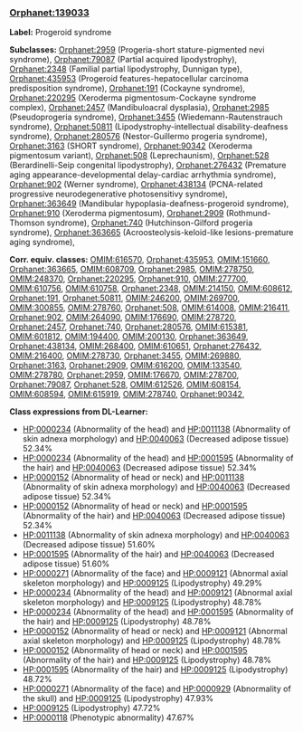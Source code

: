 
### [Orphanet:139033](http://www.orpha.net/ORDO/Orphanet_139033)
**Label:** Progeroid syndrome

**Subclasses:** [Orphanet:2959](http://www.orpha.net/ORDO/Orphanet_2959) (Progeria-short stature-pigmented nevi syndrome), [Orphanet:79087](http://www.orpha.net/ORDO/Orphanet_79087) (Partial acquired lipodystrophy), [Orphanet:2348](http://www.orpha.net/ORDO/Orphanet_2348) (Familial partial lipodystrophy, Dunnigan type), [Orphanet:435953](http://www.orpha.net/ORDO/Orphanet_435953) (Progeroid features-hepatocellular carcinoma predisposition syndrome), [Orphanet:191](http://www.orpha.net/ORDO/Orphanet_191) (Cockayne syndrome), [Orphanet:220295](http://www.orpha.net/ORDO/Orphanet_220295) (Xeroderma pigmentosum-Cockayne syndrome complex), [Orphanet:2457](http://www.orpha.net/ORDO/Orphanet_2457) (Mandibuloacral dysplasia), [Orphanet:2985](http://www.orpha.net/ORDO/Orphanet_2985) (Pseudoprogeria syndrome), [Orphanet:3455](http://www.orpha.net/ORDO/Orphanet_3455) (Wiedemann-Rautenstrauch syndrome), [Orphanet:50811](http://www.orpha.net/ORDO/Orphanet_50811) (Lipodystrophy-intellectual disability-deafness syndrome), [Orphanet:280576](http://www.orpha.net/ORDO/Orphanet_280576) (Nestor-Guillermo progeria syndrome), [Orphanet:3163](http://www.orpha.net/ORDO/Orphanet_3163) (SHORT syndrome), [Orphanet:90342](http://www.orpha.net/ORDO/Orphanet_90342) (Xeroderma pigmentosum variant), [Orphanet:508](http://www.orpha.net/ORDO/Orphanet_508) (Leprechaunism), [Orphanet:528](http://www.orpha.net/ORDO/Orphanet_528) (Berardinelli-Seip congenital lipodystrophy), [Orphanet:276432](http://www.orpha.net/ORDO/Orphanet_276432) (Premature aging appearance-developmental delay-cardiac arrhythmia syndrome), [Orphanet:902](http://www.orpha.net/ORDO/Orphanet_902) (Werner syndrome), [Orphanet:438134](http://www.orpha.net/ORDO/Orphanet_438134) (PCNA-related progressive neurodegenerative photosensitivy syndrome), [Orphanet:363649](http://www.orpha.net/ORDO/Orphanet_363649) (Mandibular hypoplasia-deafness-progeroid syndrome), [Orphanet:910](http://www.orpha.net/ORDO/Orphanet_910) (Xeroderma pigmentosum), [Orphanet:2909](http://www.orpha.net/ORDO/Orphanet_2909) (Rothmund-Thomson syndrome), [Orphanet:740](http://www.orpha.net/ORDO/Orphanet_740) (Hutchinson-Gilford progeria syndrome), [Orphanet:363665](http://www.orpha.net/ORDO/Orphanet_363665) (Acroosteolysis-keloid-like lesions-premature aging syndrome), 

**Corr. equiv. classes:** [OMIM:616570](http://purl.obolibrary.org/obo/OMIM_616570), [Orphanet:435953](http://www.orpha.net/ORDO/Orphanet_435953), [OMIM:151660](http://purl.obolibrary.org/obo/OMIM_151660), [Orphanet:363665](http://www.orpha.net/ORDO/Orphanet_363665), [OMIM:608709](http://purl.obolibrary.org/obo/OMIM_608709), [Orphanet:2985](http://www.orpha.net/ORDO/Orphanet_2985), [OMIM:278750](http://purl.obolibrary.org/obo/OMIM_278750), [OMIM:248370](http://purl.obolibrary.org/obo/OMIM_248370), [Orphanet:220295](http://www.orpha.net/ORDO/Orphanet_220295), [Orphanet:910](http://www.orpha.net/ORDO/Orphanet_910), [OMIM:277700](http://purl.obolibrary.org/obo/OMIM_277700), [OMIM:610756](http://purl.obolibrary.org/obo/OMIM_610756), [OMIM:610758](http://purl.obolibrary.org/obo/OMIM_610758), [Orphanet:2348](http://www.orpha.net/ORDO/Orphanet_2348), [OMIM:214150](http://purl.obolibrary.org/obo/OMIM_214150), [OMIM:608612](http://purl.obolibrary.org/obo/OMIM_608612), [Orphanet:191](http://www.orpha.net/ORDO/Orphanet_191), [Orphanet:50811](http://www.orpha.net/ORDO/Orphanet_50811), [OMIM:246200](http://purl.obolibrary.org/obo/OMIM_246200), [OMIM:269700](http://purl.obolibrary.org/obo/OMIM_269700), [OMIM:300855](http://purl.obolibrary.org/obo/OMIM_300855), [OMIM:278760](http://purl.obolibrary.org/obo/OMIM_278760), [Orphanet:508](http://www.orpha.net/ORDO/Orphanet_508), [OMIM:614008](http://purl.obolibrary.org/obo/OMIM_614008), [OMIM:216411](http://purl.obolibrary.org/obo/OMIM_216411), [Orphanet:902](http://www.orpha.net/ORDO/Orphanet_902), [OMIM:264090](http://purl.obolibrary.org/obo/OMIM_264090), [OMIM:176690](http://purl.obolibrary.org/obo/OMIM_176690), [OMIM:278720](http://purl.obolibrary.org/obo/OMIM_278720), [Orphanet:2457](http://www.orpha.net/ORDO/Orphanet_2457), [Orphanet:740](http://www.orpha.net/ORDO/Orphanet_740), [Orphanet:280576](http://www.orpha.net/ORDO/Orphanet_280576), [OMIM:615381](http://purl.obolibrary.org/obo/OMIM_615381), [OMIM:601812](http://purl.obolibrary.org/obo/OMIM_601812), [OMIM:194400](http://purl.obolibrary.org/obo/OMIM_194400), [OMIM:200130](http://purl.obolibrary.org/obo/OMIM_200130), [Orphanet:363649](http://www.orpha.net/ORDO/Orphanet_363649), [Orphanet:438134](http://www.orpha.net/ORDO/Orphanet_438134), [OMIM:268400](http://purl.obolibrary.org/obo/OMIM_268400), [OMIM:610651](http://purl.obolibrary.org/obo/OMIM_610651), [Orphanet:276432](http://www.orpha.net/ORDO/Orphanet_276432), [OMIM:216400](http://purl.obolibrary.org/obo/OMIM_216400), [OMIM:278730](http://purl.obolibrary.org/obo/OMIM_278730), [Orphanet:3455](http://www.orpha.net/ORDO/Orphanet_3455), [OMIM:269880](http://purl.obolibrary.org/obo/OMIM_269880), [Orphanet:3163](http://www.orpha.net/ORDO/Orphanet_3163), [Orphanet:2909](http://www.orpha.net/ORDO/Orphanet_2909), [OMIM:616200](http://purl.obolibrary.org/obo/OMIM_616200), [OMIM:133540](http://purl.obolibrary.org/obo/OMIM_133540), [OMIM:278780](http://purl.obolibrary.org/obo/OMIM_278780), [Orphanet:2959](http://www.orpha.net/ORDO/Orphanet_2959), [OMIM:176670](http://purl.obolibrary.org/obo/OMIM_176670), [OMIM:278700](http://purl.obolibrary.org/obo/OMIM_278700), [Orphanet:79087](http://www.orpha.net/ORDO/Orphanet_79087), [Orphanet:528](http://www.orpha.net/ORDO/Orphanet_528), [OMIM:612526](http://purl.obolibrary.org/obo/OMIM_612526), [OMIM:608154](http://purl.obolibrary.org/obo/OMIM_608154), [OMIM:608594](http://purl.obolibrary.org/obo/OMIM_608594), [OMIM:615919](http://purl.obolibrary.org/obo/OMIM_615919), [OMIM:278740](http://purl.obolibrary.org/obo/OMIM_278740), [Orphanet:90342](http://www.orpha.net/ORDO/Orphanet_90342), 

**Class expressions from DL-Learner:**

- [HP:0000234](http://purl.obolibrary.org/obo/HP_0000234) (Abnormality of the head) and [HP:0011138](http://purl.obolibrary.org/obo/HP_0011138) (Abnormality of skin adnexa morphology) and [HP:0040063](http://purl.obolibrary.org/obo/HP_0040063) (Decreased adipose tissue) 52.34%
- [HP:0000234](http://purl.obolibrary.org/obo/HP_0000234) (Abnormality of the head) and [HP:0001595](http://purl.obolibrary.org/obo/HP_0001595) (Abnormality of the hair) and [HP:0040063](http://purl.obolibrary.org/obo/HP_0040063) (Decreased adipose tissue) 52.34%
- [HP:0000152](http://purl.obolibrary.org/obo/HP_0000152) (Abnormality of head or neck) and [HP:0011138](http://purl.obolibrary.org/obo/HP_0011138) (Abnormality of skin adnexa morphology) and [HP:0040063](http://purl.obolibrary.org/obo/HP_0040063) (Decreased adipose tissue) 52.34%
- [HP:0000152](http://purl.obolibrary.org/obo/HP_0000152) (Abnormality of head or neck) and [HP:0001595](http://purl.obolibrary.org/obo/HP_0001595) (Abnormality of the hair) and [HP:0040063](http://purl.obolibrary.org/obo/HP_0040063) (Decreased adipose tissue) 52.34%
- [HP:0011138](http://purl.obolibrary.org/obo/HP_0011138) (Abnormality of skin adnexa morphology) and [HP:0040063](http://purl.obolibrary.org/obo/HP_0040063) (Decreased adipose tissue) 51.60%
- [HP:0001595](http://purl.obolibrary.org/obo/HP_0001595) (Abnormality of the hair) and [HP:0040063](http://purl.obolibrary.org/obo/HP_0040063) (Decreased adipose tissue) 51.60%
- [HP:0000271](http://purl.obolibrary.org/obo/HP_0000271) (Abnormality of the face) and [HP:0009121](http://purl.obolibrary.org/obo/HP_0009121) (Abnormal axial skeleton morphology) and [HP:0009125](http://purl.obolibrary.org/obo/HP_0009125) (Lipodystrophy) 49.29%
- [HP:0000234](http://purl.obolibrary.org/obo/HP_0000234) (Abnormality of the head) and [HP:0009121](http://purl.obolibrary.org/obo/HP_0009121) (Abnormal axial skeleton morphology) and [HP:0009125](http://purl.obolibrary.org/obo/HP_0009125) (Lipodystrophy) 48.78%
- [HP:0000234](http://purl.obolibrary.org/obo/HP_0000234) (Abnormality of the head) and [HP:0001595](http://purl.obolibrary.org/obo/HP_0001595) (Abnormality of the hair) and [HP:0009125](http://purl.obolibrary.org/obo/HP_0009125) (Lipodystrophy) 48.78%
- [HP:0000152](http://purl.obolibrary.org/obo/HP_0000152) (Abnormality of head or neck) and [HP:0009121](http://purl.obolibrary.org/obo/HP_0009121) (Abnormal axial skeleton morphology) and [HP:0009125](http://purl.obolibrary.org/obo/HP_0009125) (Lipodystrophy) 48.78%
- [HP:0000152](http://purl.obolibrary.org/obo/HP_0000152) (Abnormality of head or neck) and [HP:0001595](http://purl.obolibrary.org/obo/HP_0001595) (Abnormality of the hair) and [HP:0009125](http://purl.obolibrary.org/obo/HP_0009125) (Lipodystrophy) 48.78%
- [HP:0001595](http://purl.obolibrary.org/obo/HP_0001595) (Abnormality of the hair) and [HP:0009125](http://purl.obolibrary.org/obo/HP_0009125) (Lipodystrophy) 48.72%
- [HP:0000271](http://purl.obolibrary.org/obo/HP_0000271) (Abnormality of the face) and [HP:0000929](http://purl.obolibrary.org/obo/HP_0000929) (Abnormality of the skull) and [HP:0009125](http://purl.obolibrary.org/obo/HP_0009125) (Lipodystrophy) 47.93%
- [HP:0009125](http://purl.obolibrary.org/obo/HP_0009125) (Lipodystrophy) 47.72%
- [HP:0000118](http://purl.obolibrary.org/obo/HP_0000118) (Phenotypic abnormality) 47.67%


